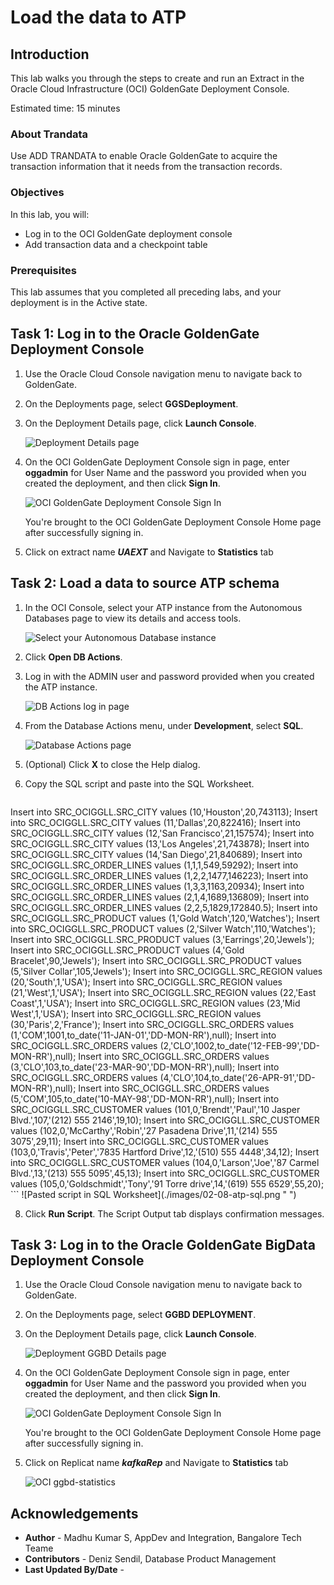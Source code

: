 # Load the data to ATP

## Introduction

This lab walks you through the steps to create and run an Extract in the Oracle Cloud Infrastructure (OCI) GoldenGate Deployment Console.

Estimated time: 15 minutes

### About Trandata 

Use ADD TRANDATA to enable Oracle GoldenGate to acquire the transaction information that it needs from the transaction records.

### Objectives

In this lab, you will:
* Log in to the OCI GoldenGate deployment console
* Add transaction data and a checkpoint table


### Prerequisites

This lab assumes that you completed all preceding labs, and your deployment is in the Active state.

## Task 1: Log in to the Oracle GoldenGate Deployment Console

1.  Use the Oracle Cloud Console navigation menu to navigate back to GoldenGate.

2.  On the Deployments page, select **GGSDeployment**.

3.  On the Deployment Details page, click **Launch Console**.

    ![Deployment Details page](images/01-03-ggs-launchconsole.png " ")

4.  On the OCI GoldenGate Deployment Console sign in page, enter **oggadmin** for User Name and the password you provided when you created the deployment, and then click **Sign In**.

    ![OCI GoldenGate Deployment Console Sign In](images/01-04.png " ")

    You're brought to the OCI GoldenGate Deployment Console Home page after successfully signing in.

5. Click on extract name ***UAEXT*** and Navigate to **Statistics** tab

## Task 2: Load a data to source ATP schema

1.  In the OCI Console, select your ATP instance from the Autonomous Databases page to view its details and access tools.

    ![Select your Autonomous Database instance](./images/02-03-atp.png " ")

2.  Click **Open DB Actions**.

3.  Log in with the ADMIN user and password provided when you created the ATP instance.

    ![DB Actions log in page](./images/02-05-login.png " ")

4.  From the Database Actions menu, under **Development**, select **SQL**.

    ![Database Actions page](./images/02-06-db-actions.png " ")

5.  (Optional) Click **X** to close the Help dialog.

7.  Copy the SQL script and paste into the SQL Worksheet.

    ```
<copy>
Insert into SRC_OCIGGLL.SRC_CITY  values (10,'Houston',20,743113);
Insert into SRC_OCIGGLL.SRC_CITY  values (11,'Dallas',20,822416);
Insert into SRC_OCIGGLL.SRC_CITY  values (12,'San Francisco',21,157574);
Insert into SRC_OCIGGLL.SRC_CITY  values (13,'Los Angeles',21,743878);
Insert into SRC_OCIGGLL.SRC_CITY  values (14,'San Diego',21,840689);
Insert into SRC_OCIGGLL.SRC_ORDER_LINES values (1,1,1,549,59292);
Insert into SRC_OCIGGLL.SRC_ORDER_LINES values (1,2,2,1477,146223);
Insert into SRC_OCIGGLL.SRC_ORDER_LINES values (1,3,3,1163,20934);
Insert into SRC_OCIGGLL.SRC_ORDER_LINES values (2,1,4,1689,136809);
Insert into SRC_OCIGGLL.SRC_ORDER_LINES values (2,2,5,1829,172840.5);
Insert into SRC_OCIGGLL.SRC_PRODUCT values (1,'Gold Watch',120,'Watches');
Insert into SRC_OCIGGLL.SRC_PRODUCT values (2,'Silver Watch',110,'Watches');
Insert into SRC_OCIGGLL.SRC_PRODUCT values (3,'Earrings',20,'Jewels');
Insert into SRC_OCIGGLL.SRC_PRODUCT values (4,'Gold Bracelet',90,'Jewels');
Insert into SRC_OCIGGLL.SRC_PRODUCT values (5,'Silver Collar',105,'Jewels');
Insert into SRC_OCIGGLL.SRC_REGION values (20,'South',1,'USA');
Insert into SRC_OCIGGLL.SRC_REGION values (21,'West',1,'USA');
Insert into SRC_OCIGGLL.SRC_REGION values (22,'East Coast',1,'USA');
Insert into SRC_OCIGGLL.SRC_REGION values (23,'Mid West',1,'USA');
Insert into SRC_OCIGGLL.SRC_REGION values (30,'Paris',2,'France');
Insert into SRC_OCIGGLL.SRC_ORDERS  values (1,'COM',1001,to_date('11-JAN-01','DD-MON-RR'),null);
Insert into SRC_OCIGGLL.SRC_ORDERS  values (2,'CLO',1002,to_date('12-FEB-99','DD-MON-RR'),null);
Insert into SRC_OCIGGLL.SRC_ORDERS  values (3,'CLO',103,to_date('23-MAR-90','DD-MON-RR'),null);
Insert into SRC_OCIGGLL.SRC_ORDERS  values (4,'CLO',104,to_date('26-APR-91','DD-MON-RR'),null);
Insert into SRC_OCIGGLL.SRC_ORDERS  values (5,'COM',105,to_date('10-MAY-98','DD-MON-RR'),null);
Insert into SRC_OCIGGLL.SRC_CUSTOMER values (101,0,'Brendt','Paul','10 Jasper Blvd.',107,'(212) 555 2146',19,10);
Insert into SRC_OCIGGLL.SRC_CUSTOMER values (102,0,'McCarthy','Robin','27 Pasadena Drive',11,'(214) 555 3075',29,11);
Insert into SRC_OCIGGLL.SRC_CUSTOMER values (103,0,'Travis','Peter','7835 Hartford Drive',12,'(510) 555 4448',34,12);
Insert into SRC_OCIGGLL.SRC_CUSTOMER values (104,0,'Larson','Joe','87 Carmel Blvd.',13,'(213) 555 5095',45,13);
Insert into SRC_OCIGGLL.SRC_CUSTOMER values (105,0,'Goldschmidt','Tony','91 Torre drive',14,'(619) 555 6529',55,20);

</copy>
    ```
    ![Pasted script in SQL Worksheet](./images/02-08-atp-sql.png " ")

8.  Click **Run Script**. The Script Output tab displays confirmation messages.



## Task 3: Log in to the Oracle GoldenGate BigData Deployment Console

1.  Use the Oracle Cloud Console navigation menu to navigate back to GoldenGate.

2.  On the Deployments page, select **GGBD DEPLOYMENT**.

3.  On the Deployment Details page, click **Launch Console**.

    ![Deployment GGBD  Details page](images/01-03-ggbd-launchconsole.png " ")

4.  On the OCI GoldenGate Deployment Console sign in page, enter **oggadmin** for User Name and the password you provided when you created the deployment, and then click **Sign In**.

    ![OCI GoldenGate Deployment Console Sign In](images/01-04.png " ")

    You're brought to the OCI GoldenGate Deployment Console Home page after successfully signing in.

5. Click on Replicat name ***kafkaRep*** and Navigate to **Statistics** tab

    ![OCI ggbd-statistics](images/ggbd-statistics.png " ")




## Acknowledgements
* **Author** - Madhu Kumar S, AppDev and Integration, Bangalore Tech Teame
* **Contributors** -  Deniz Sendil, Database Product Management
* **Last Updated By/Date** - 
